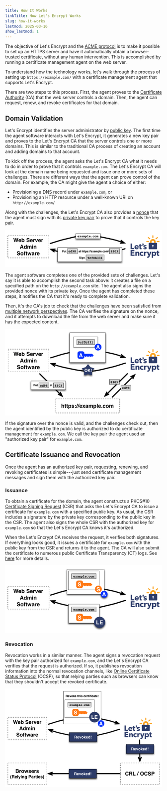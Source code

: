 ```yaml
---
title: How It Works
linkTitle: How Let's Encrypt Works
slug: how-it-works
lastmod: 2025-03-16
show_lastmod: 1
---
```



The objective of Let's&nbsp;Encrypt and the [ACME protocol](https://tools.ietf.org/html/rfc8555) is to make it possible to set up an HTTPS server and have it automatically obtain a browser-trusted certificate, without any human intervention.  This is accomplished by running a certificate management agent on the web server.

To understand how the technology works, let's walk through the process of setting up `https://example.com/` with a certificate management agent that supports Let's&nbsp;Encrypt.

There are two steps to this process.  First, the agent proves to the [Certificate Authority](https://simple.wikipedia.org/wiki/Certificate_authority) (CA) that the web server controls a domain.  Then, the agent can request, renew, and revoke certificates for that domain.

## Domain Validation

Let's&nbsp;Encrypt identifies the server administrator by [public key](https://simple.wikipedia.org/wiki/Public-key_cryptography).  The first time the agent software interacts with Let's&nbsp;Encrypt, it generates a new key pair and proves to the Let's&nbsp;Encrypt CA that the server controls one or more domains.  This is similar to the traditional CA process of creating an account and adding domains to that account.

To kick off the process, the agent asks the Let's&nbsp;Encrypt CA what it needs to do in order to prove that it controls `example.com`.  The Let's&nbsp;Encrypt CA will look at the domain name being requested and issue one or more sets of challenges.  There are different ways that the agent can prove control of the domain.  For example, the CA might give the agent a choice of either:

* Provisioning a DNS record under `example.com`, or
* Provisioning an HTTP resource under a well-known URI on `http://example.com/`

Along with the challenges, the Let's&nbsp;Encrypt CA also provides a [nonce](https://csrc.nist.gov/glossary/term/nonce) that the agent must sign with its [private key pair](https://simple.wikipedia.org/wiki/Public-key_cryptography) to prove that it controls the key pair.

<div class="howitworks-figure">
<img alt="Requesting challenges to validate example.com"
     src="/images/howitworks_challenge.png"/>
</div>

The agent software completes one of the provided sets of challenges.  Let's say it is able to accomplish the second task above: it creates a file on a specified path on the `http://example.com` site.  The agent also signs the provided nonce with its private key.  Once the agent has completed these steps, it notifies the CA that it's ready to complete validation.

Then, it's the CA's job to check that the challenges have been satisfied from [multiple network perspectives](/2020/02/19/multi-perspective-validation).  The CA verifies the signature on the nonce, and it attempts to download the file from the web server and make sure it has the expected content.

<div class="howitworks-figure">
<img alt="Requesting authorization to act for example.com"
     src="/images/howitworks_authorization.png"/>
</div>

If the signature over the nonce is valid, and the challenges check out, then the agent identified by the public key is authorized to do certificate management for `example.com`.  We call the key pair the agent used an "authorized key pair" for `example.com`.


## Certificate Issuance and Revocation

Once the agent has an authorized key pair, requesting, renewing, and revoking certificates is simple---just send certificate management messages and sign them with the authorized key pair.

### Issuance

To obtain a certificate for the domain, the agent constructs a PKCS#10 [Certificate Signing Request](https://tools.ietf.org/html/rfc2986) (CSR) that asks the Let's&nbsp;Encrypt CA to issue a certificate for `example.com` with a specified public key.  As usual, the CSR includes a signature by the private key corresponding to the public key in the CSR.  The agent also signs the whole CSR with the authorized key for `example.com` so that the Let's&nbsp;Encrypt CA knows it's authorized.

When the Let's&nbsp;Encrypt CA receives the request, it verifies both signatures.  If everything looks good, it issues a certificate for `example.com` with the public key from the CSR and returns it to the agent. The CA will also submit the certificate to numerous public Certificate Transparency (CT) logs. See [here](https://certificate.transparency.dev/howctworks/#pki) for more details.

<div class="howitworks-figure">
<img alt="Requesting a certificate for example.com"
     src="/images/howitworks_certificate.png"/>
</div>

### Revocation

Revocation works in a similar manner.  The agent signs a revocation request with the key pair authorized for `example.com`, and the Let's&nbsp;Encrypt CA verifies that the request is authorized.  If so, it publishes revocation information into the normal revocation channels, like [Online Certificate Status Protocol](https://en.wikipedia.org/wiki/Online_Certificate_Status_Protocol) (OCSP), so that relying parties such as browsers can know that they shouldn't accept the revoked certificate.

<div class="howitworks-figure">
<img alt="Requesting revocation of a certificate for example.com"
     src="/images/howitworks_revocation.png"/>
</div>
